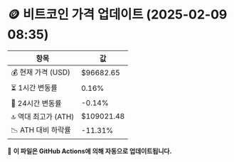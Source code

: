 # 🪙 비트코인 가격 업데이트 (2025-02-09 08:35)

| 항목                | 값 |
|--------------------|----------------|
| 💰 현재 가격 (USD) | $96682.65 |
| ⏳ 1시간 변동률    | 0.16% |
| 📆 24시간 변동률   | -0.14% |
| 🔝 역대 최고가 (ATH) | $109021.48 |
| 📉 ATH 대비 하락률 | -11.31% |

🔄 **이 파일은 GitHub Actions에 의해 자동으로 업데이트됩니다.**
